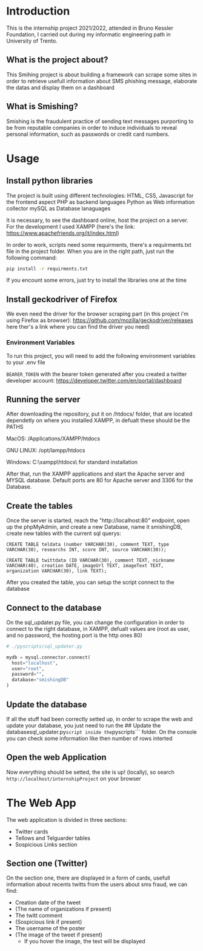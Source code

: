 # Introduction
This is the internship project 2021/2022, attended in Bruno Kessler Foundation, I carried out during my informatic engineering path in University of Trento.

## What is the project about?
This Smihing project is about building a framework can scrape some sites in order to retrieve usefull information about SMS phishing message, elaborate the datas and display them on a dashboard

## What is Smishing?
Smishing is the fraudulent practice of sending text messages purporting to be from reputable companies in order to induce individuals to reveal personal information, such as passwords or credit card numbers.

# Usage
## Install python libraries
The project is built using different technologies:
HTML, CSS, Javascript for the frontend aspect
PHP as backend languages
Python as Web information collector
mySQL as Database lanaguages

It is necessary, to see the dashboard online, host the project on a server. For the development I used XAMPP (here's the link: https://www.apachefriends.org/it/index.html)

In order to work, scripts need some requirments, there's a requirments.txt file in the project folder. When you are in the right path, just run the following command:

```bash
pip install -r requirments.txt
```
If you encount some errors, just try to install the libraries one at the time

## Install geckodriver of Firefox
We even need the driver for the browser scraping part (in this project i'm using Firefox as browser): https://github.com/mozilla/geckodriver/releases  here ther's a link where you can find the driver you need)





### Environment Variables

To run this project, you will need to add the following environment variables to your .env file

`BEARER_TOKEN` with the bearer token generated after you created a twitter developer account: https://developer.twitter.com/en/portal/dashboard




## Running the server
After downloading the repository, put it on /htdocs/ folder, that are located dependetly on where you installed XAMPP, in defualt these should be the PATHS

MacOS: /Applications/XAMPP/htdocs

GNU LINUX: /opt/lampp/htdocs

Windows: C:\xampp\htdocs\ for standard installation

After that, run the XAMPP applications and start the Apache server and MYSQL database.
Default ports are 80 for Apache server and 3306 for the Database.

## Create the tables
Once the server is started, reach the "http://localhost:80" endpoint, open up the phpMyAdmin, and create a new Database, name it smishingDB, create new tables with the current sql querys:
```mySQL
CREATE TABLE teldata (number VARCHAR(30), comment TEXT, type VARCHAR(30), researchs INT, score INT, source VARCHAR(30));

CREATE TABLE twittdata (ID VARCHAR(30), comment TEXT, nickname VARCHAR(40), creation DATE, imageUrl TEXT, imageText TEXT, organization VARCHAR(30), link TEXT);
```

After you created the table, you can setup the script connect to the database

## Connect to the database

On the sql_updater.py file, you can change the configuration in order to connect to the right database, in XAMPP, defualt values are (root as user, and no password, the hosting port is the http ones 80)


```python
# ./pyscripts/sql_updater.py 

mydb = mysql.connector.connect(
  host="localhost",
  user="root",
  password="",
  database="smishingDB"
)   


```

## Update the database

If all the stuff had been correctly setted up, in order to scrape the web and update your database, you just need to run the ## Update the databasesql_updater.py``` script
inside the ```pyscripts``` folder.
On the console you can check some information like then number of rows interted

## Open the web Application

Now everything should be setted, the site is up! (locally), so search ```http://localhost/internshipProject``` on your browser

# The Web App

The web application is divided in three sections:
* Twitter cards
* Tellows and Telguarder tables
* Sospicious Links section

## Section one (Twitter)
On the section one, there are displayed in a form of cards, usefull information about recents twitts from the users about sms fraud, we can find:

* Creation date of the tweet
* (The name of organizations if present)
* The twitt comment
* (Sospicious link if present)
* The username of the poster
* (The image of the tweet if present)
  * If you hover the image, the text will be displayed


  

 





